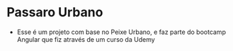 # Passaro Urbano

* Esse é um projeto com base no Peixe Urbano, e faz parte do bootcamp Angular que fiz através de um curso da Udemy

